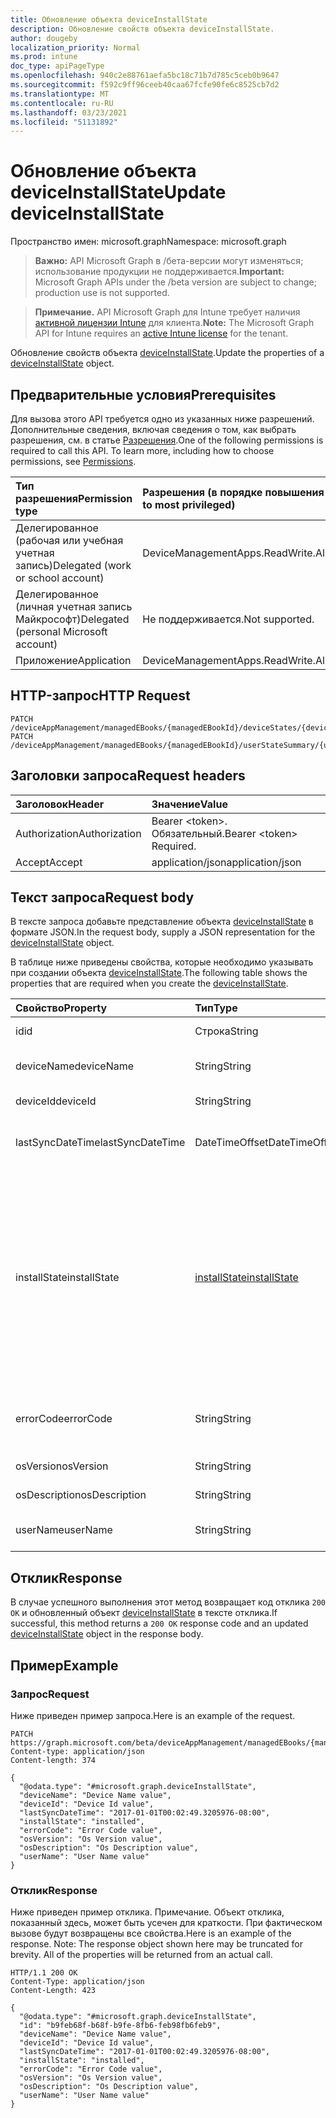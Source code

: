 ```yaml
---
title: Обновление объекта deviceInstallState
description: Обновление свойств объекта deviceInstallState.
author: dougeby
localization_priority: Normal
ms.prod: intune
doc_type: apiPageType
ms.openlocfilehash: 940c2e88761aefa5bc18c71b7d785c5ceb0b9647
ms.sourcegitcommit: f592c9ff96ceeb40caa67fcfe90fe6c8525cb7d2
ms.translationtype: MT
ms.contentlocale: ru-RU
ms.lasthandoff: 03/23/2021
ms.locfileid: "51131892"
---
```

# <a name="update-deviceinstallstate"></a><span data-ttu-id="c3c03-103">Обновление объекта deviceInstallState</span><span class="sxs-lookup"><span data-stu-id="c3c03-103">Update deviceInstallState</span></span>

<span data-ttu-id="c3c03-104">Пространство имен: microsoft.graph</span><span class="sxs-lookup"><span data-stu-id="c3c03-104">Namespace: microsoft.graph</span></span>

> <span data-ttu-id="c3c03-105">**Важно:** API Microsoft Graph в /бета-версии могут изменяться; использование продукции не поддерживается.</span><span class="sxs-lookup"><span data-stu-id="c3c03-105">**Important:** Microsoft Graph APIs under the /beta version are subject to change; production use is not supported.</span></span>

> <span data-ttu-id="c3c03-106">**Примечание.** API Microsoft Graph для Intune требует наличия [активной лицензии Intune](https://go.microsoft.com/fwlink/?linkid=839381) для клиента.</span><span class="sxs-lookup"><span data-stu-id="c3c03-106">**Note:** The Microsoft Graph API for Intune requires an [active Intune license](https://go.microsoft.com/fwlink/?linkid=839381) for the tenant.</span></span>

<span data-ttu-id="c3c03-107">Обновление свойств объекта [deviceInstallState](../resources/intune-books-deviceinstallstate.md).</span><span class="sxs-lookup"><span data-stu-id="c3c03-107">Update the properties of a [deviceInstallState](../resources/intune-books-deviceinstallstate.md) object.</span></span>

## <a name="prerequisites"></a><span data-ttu-id="c3c03-108">Предварительные условия</span><span class="sxs-lookup"><span data-stu-id="c3c03-108">Prerequisites</span></span>
<span data-ttu-id="c3c03-p101">Для вызова этого API требуется одно из указанных ниже разрешений. Дополнительные сведения, включая сведения о том, как выбрать разрешения, см. в статье [Разрешения](/graph/permissions-reference).</span><span class="sxs-lookup"><span data-stu-id="c3c03-p101">One of the following permissions is required to call this API. To learn more, including how to choose permissions, see [Permissions](/graph/permissions-reference).</span></span>

|<span data-ttu-id="c3c03-111">Тип разрешения</span><span class="sxs-lookup"><span data-stu-id="c3c03-111">Permission type</span></span>|<span data-ttu-id="c3c03-112">Разрешения (в порядке повышения привилегий)</span><span class="sxs-lookup"><span data-stu-id="c3c03-112">Permissions (from least to most privileged)</span></span>|
|:---|:---|
|<span data-ttu-id="c3c03-113">Делегированное (рабочая или учебная учетная запись)</span><span class="sxs-lookup"><span data-stu-id="c3c03-113">Delegated (work or school account)</span></span>|<span data-ttu-id="c3c03-114">DeviceManagementApps.ReadWrite.All</span><span class="sxs-lookup"><span data-stu-id="c3c03-114">DeviceManagementApps.ReadWrite.All</span></span>|
|<span data-ttu-id="c3c03-115">Делегированное (личная учетная запись Майкрософт)</span><span class="sxs-lookup"><span data-stu-id="c3c03-115">Delegated (personal Microsoft account)</span></span>|<span data-ttu-id="c3c03-116">Не поддерживается.</span><span class="sxs-lookup"><span data-stu-id="c3c03-116">Not supported.</span></span>|
|<span data-ttu-id="c3c03-117">Приложение</span><span class="sxs-lookup"><span data-stu-id="c3c03-117">Application</span></span>|<span data-ttu-id="c3c03-118">DeviceManagementApps.ReadWrite.All</span><span class="sxs-lookup"><span data-stu-id="c3c03-118">DeviceManagementApps.ReadWrite.All</span></span>|

## <a name="http-request"></a><span data-ttu-id="c3c03-119">HTTP-запрос</span><span class="sxs-lookup"><span data-stu-id="c3c03-119">HTTP Request</span></span>
<!-- {
  "blockType": "ignored"
}
-->
``` http
PATCH /deviceAppManagement/managedEBooks/{managedEBookId}/deviceStates/{deviceInstallStateId}
PATCH /deviceAppManagement/managedEBooks/{managedEBookId}/userStateSummary/{userInstallStateSummaryId}/deviceStates/{deviceInstallStateId}
```

## <a name="request-headers"></a><span data-ttu-id="c3c03-120">Заголовки запроса</span><span class="sxs-lookup"><span data-stu-id="c3c03-120">Request headers</span></span>
|<span data-ttu-id="c3c03-121">Заголовок</span><span class="sxs-lookup"><span data-stu-id="c3c03-121">Header</span></span>|<span data-ttu-id="c3c03-122">Значение</span><span class="sxs-lookup"><span data-stu-id="c3c03-122">Value</span></span>|
|:---|:---|
|<span data-ttu-id="c3c03-123">Authorization</span><span class="sxs-lookup"><span data-stu-id="c3c03-123">Authorization</span></span>|<span data-ttu-id="c3c03-124">Bearer &lt;token&gt;. Обязательный.</span><span class="sxs-lookup"><span data-stu-id="c3c03-124">Bearer &lt;token&gt; Required.</span></span>|
|<span data-ttu-id="c3c03-125">Accept</span><span class="sxs-lookup"><span data-stu-id="c3c03-125">Accept</span></span>|<span data-ttu-id="c3c03-126">application/json</span><span class="sxs-lookup"><span data-stu-id="c3c03-126">application/json</span></span>|

## <a name="request-body"></a><span data-ttu-id="c3c03-127">Текст запроса</span><span class="sxs-lookup"><span data-stu-id="c3c03-127">Request body</span></span>
<span data-ttu-id="c3c03-128">В тексте запроса добавьте представление объекта [deviceInstallState](../resources/intune-books-deviceinstallstate.md) в формате JSON.</span><span class="sxs-lookup"><span data-stu-id="c3c03-128">In the request body, supply a JSON representation for the [deviceInstallState](../resources/intune-books-deviceinstallstate.md) object.</span></span>

<span data-ttu-id="c3c03-129">В таблице ниже приведены свойства, которые необходимо указывать при создании объекта [deviceInstallState](../resources/intune-books-deviceinstallstate.md).</span><span class="sxs-lookup"><span data-stu-id="c3c03-129">The following table shows the properties that are required when you create the [deviceInstallState](../resources/intune-books-deviceinstallstate.md).</span></span>

|<span data-ttu-id="c3c03-130">Свойство</span><span class="sxs-lookup"><span data-stu-id="c3c03-130">Property</span></span>|<span data-ttu-id="c3c03-131">Тип</span><span class="sxs-lookup"><span data-stu-id="c3c03-131">Type</span></span>|<span data-ttu-id="c3c03-132">Описание</span><span class="sxs-lookup"><span data-stu-id="c3c03-132">Description</span></span>|
|:---|:---|:---|
|<span data-ttu-id="c3c03-133">id</span><span class="sxs-lookup"><span data-stu-id="c3c03-133">id</span></span>|<span data-ttu-id="c3c03-134">Строка</span><span class="sxs-lookup"><span data-stu-id="c3c03-134">String</span></span>|<span data-ttu-id="c3c03-135">Ключ объекта.</span><span class="sxs-lookup"><span data-stu-id="c3c03-135">Key of the entity.</span></span>|
|<span data-ttu-id="c3c03-136">deviceName</span><span class="sxs-lookup"><span data-stu-id="c3c03-136">deviceName</span></span>|<span data-ttu-id="c3c03-137">String</span><span class="sxs-lookup"><span data-stu-id="c3c03-137">String</span></span>|<span data-ttu-id="c3c03-138">Имя устройства.</span><span class="sxs-lookup"><span data-stu-id="c3c03-138">Device name.</span></span>|
|<span data-ttu-id="c3c03-139">deviceId</span><span class="sxs-lookup"><span data-stu-id="c3c03-139">deviceId</span></span>|<span data-ttu-id="c3c03-140">String</span><span class="sxs-lookup"><span data-stu-id="c3c03-140">String</span></span>|<span data-ttu-id="c3c03-141">Идентификатор устройства.</span><span class="sxs-lookup"><span data-stu-id="c3c03-141">Device Id.</span></span>|
|<span data-ttu-id="c3c03-142">lastSyncDateTime</span><span class="sxs-lookup"><span data-stu-id="c3c03-142">lastSyncDateTime</span></span>|<span data-ttu-id="c3c03-143">DateTimeOffset</span><span class="sxs-lookup"><span data-stu-id="c3c03-143">DateTimeOffset</span></span>|<span data-ttu-id="c3c03-144">Дата и время последней синхронизации.</span><span class="sxs-lookup"><span data-stu-id="c3c03-144">Last sync date and time.</span></span>|
|<span data-ttu-id="c3c03-145">installState</span><span class="sxs-lookup"><span data-stu-id="c3c03-145">installState</span></span>|[<span data-ttu-id="c3c03-146">installState</span><span class="sxs-lookup"><span data-stu-id="c3c03-146">installState</span></span>](../resources/intune-books-installstate.md)|<span data-ttu-id="c3c03-147">Состояние установки электронной книги.</span><span class="sxs-lookup"><span data-stu-id="c3c03-147">The install state of the eBook.</span></span> <span data-ttu-id="c3c03-148">Возможные значения: `notApplicable`, `installed`, `failed`, `notInstalled`, `uninstallFailed`, `unknown`.</span><span class="sxs-lookup"><span data-stu-id="c3c03-148">Possible values are: `notApplicable`, `installed`, `failed`, `notInstalled`, `uninstallFailed`, `unknown`.</span></span>|
|<span data-ttu-id="c3c03-149">errorCode</span><span class="sxs-lookup"><span data-stu-id="c3c03-149">errorCode</span></span>|<span data-ttu-id="c3c03-150">String</span><span class="sxs-lookup"><span data-stu-id="c3c03-150">String</span></span>|<span data-ttu-id="c3c03-151">Код ошибки для сбоев при установке.</span><span class="sxs-lookup"><span data-stu-id="c3c03-151">The error code for install failures.</span></span>|
|<span data-ttu-id="c3c03-152">osVersion</span><span class="sxs-lookup"><span data-stu-id="c3c03-152">osVersion</span></span>|<span data-ttu-id="c3c03-153">String</span><span class="sxs-lookup"><span data-stu-id="c3c03-153">String</span></span>|<span data-ttu-id="c3c03-154">Версия ОС.</span><span class="sxs-lookup"><span data-stu-id="c3c03-154">OS Version.</span></span>|
|<span data-ttu-id="c3c03-155">osDescription</span><span class="sxs-lookup"><span data-stu-id="c3c03-155">osDescription</span></span>|<span data-ttu-id="c3c03-156">String</span><span class="sxs-lookup"><span data-stu-id="c3c03-156">String</span></span>|<span data-ttu-id="c3c03-157">Описание ОС.</span><span class="sxs-lookup"><span data-stu-id="c3c03-157">OS Description.</span></span>|
|<span data-ttu-id="c3c03-158">userName</span><span class="sxs-lookup"><span data-stu-id="c3c03-158">userName</span></span>|<span data-ttu-id="c3c03-159">String</span><span class="sxs-lookup"><span data-stu-id="c3c03-159">String</span></span>|<span data-ttu-id="c3c03-160">Имя пользователя устройства.</span><span class="sxs-lookup"><span data-stu-id="c3c03-160">Device User Name.</span></span>|



## <a name="response"></a><span data-ttu-id="c3c03-161">Отклик</span><span class="sxs-lookup"><span data-stu-id="c3c03-161">Response</span></span>
<span data-ttu-id="c3c03-162">В случае успешного выполнения этот метод возвращает код отклика `200 OK` и обновленный объект [deviceInstallState](../resources/intune-books-deviceinstallstate.md) в тексте отклика.</span><span class="sxs-lookup"><span data-stu-id="c3c03-162">If successful, this method returns a `200 OK` response code and an updated [deviceInstallState](../resources/intune-books-deviceinstallstate.md) object in the response body.</span></span>

## <a name="example"></a><span data-ttu-id="c3c03-163">Пример</span><span class="sxs-lookup"><span data-stu-id="c3c03-163">Example</span></span>

### <a name="request"></a><span data-ttu-id="c3c03-164">Запрос</span><span class="sxs-lookup"><span data-stu-id="c3c03-164">Request</span></span>
<span data-ttu-id="c3c03-165">Ниже приведен пример запроса.</span><span class="sxs-lookup"><span data-stu-id="c3c03-165">Here is an example of the request.</span></span>
``` http
PATCH https://graph.microsoft.com/beta/deviceAppManagement/managedEBooks/{managedEBookId}/deviceStates/{deviceInstallStateId}
Content-type: application/json
Content-length: 374

{
  "@odata.type": "#microsoft.graph.deviceInstallState",
  "deviceName": "Device Name value",
  "deviceId": "Device Id value",
  "lastSyncDateTime": "2017-01-01T00:02:49.3205976-08:00",
  "installState": "installed",
  "errorCode": "Error Code value",
  "osVersion": "Os Version value",
  "osDescription": "Os Description value",
  "userName": "User Name value"
}
```

### <a name="response"></a><span data-ttu-id="c3c03-166">Отклик</span><span class="sxs-lookup"><span data-stu-id="c3c03-166">Response</span></span>
<span data-ttu-id="c3c03-p103">Ниже приведен пример отклика. Примечание. Объект отклика, показанный здесь, может быть усечен для краткости. При фактическом вызове будут возвращены все свойства.</span><span class="sxs-lookup"><span data-stu-id="c3c03-p103">Here is an example of the response. Note: The response object shown here may be truncated for brevity. All of the properties will be returned from an actual call.</span></span>
``` http
HTTP/1.1 200 OK
Content-Type: application/json
Content-Length: 423

{
  "@odata.type": "#microsoft.graph.deviceInstallState",
  "id": "b9feb68f-b68f-b9fe-8fb6-feb98fb6feb9",
  "deviceName": "Device Name value",
  "deviceId": "Device Id value",
  "lastSyncDateTime": "2017-01-01T00:02:49.3205976-08:00",
  "installState": "installed",
  "errorCode": "Error Code value",
  "osVersion": "Os Version value",
  "osDescription": "Os Description value",
  "userName": "User Name value"
}
```




